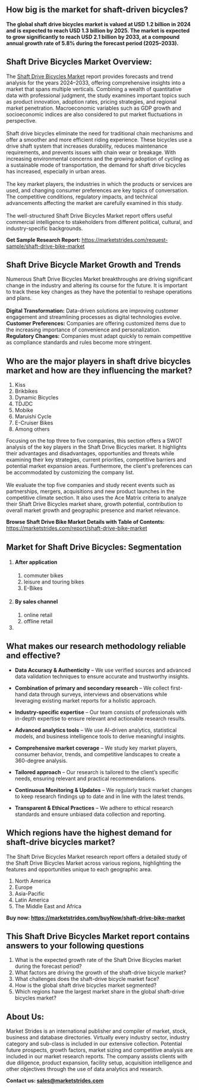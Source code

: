 <h2><span style="vertical-align: inherit;"><span style="vertical-align: inherit;">How big is the market for shaft-driven bicycles?</span></span></h2>
<p><strong><span style="vertical-align: inherit;"><span style="vertical-align: inherit;">The global shaft drive bicycles market is valued at USD 1.2 billion in 2024 and is expected to reach USD 1.3 billion by 2025. The market is expected to grow significantly to reach USD 2.1 billion by 2033, at a compound annual growth rate of 5.8% during the forecast period (2025&ndash;2033).</span></span></strong></p>
<h2><span style="vertical-align: inherit;"><span style="vertical-align: inherit;">Shaft Drive Bicycles Market Overview:</span></span></h2>
<p><span style="vertical-align: inherit;"><span style="vertical-align: inherit;">The </span></span><a href="https://marketstrides.com/report/shaft-drive-bike-market"><span style="vertical-align: inherit;"><span style="vertical-align: inherit;">Shaft Drive Bicycles Market</span></span></a><span style="vertical-align: inherit;"><span style="vertical-align: inherit;"> report provides forecasts and trend analysis for the years 2024&ndash;2033, offering comprehensive insights into a market that spans multiple verticals. Combining a wealth of quantitative data with professional judgment, the study examines important topics such as product innovation, adoption rates, pricing strategies, and regional market penetration. Macroeconomic variables such as GDP growth and socioeconomic indices are also considered to put market fluctuations in perspective. </span></span><br /><br /><span style="vertical-align: inherit;"><span style="vertical-align: inherit;">Shaft drive bicycles eliminate the need for traditional chain mechanisms and offer a smoother and more efficient riding experience. These bicycles use a drive shaft system that increases durability, reduces maintenance requirements, and prevents issues with chain wear or breakage. With increasing environmental concerns and the growing adoption of cycling as a sustainable mode of transportation, the demand for shaft drive bicycles has increased, especially in urban areas. </span></span><br /><br /><span style="vertical-align: inherit;"><span style="vertical-align: inherit;">The key market players, the industries in which the products or services are used, and changing consumer preferences are key topics of conversation. The competitive conditions, regulatory impacts, and technical advancements affecting the market are carefully examined in this study. </span></span><br /><br /><span style="vertical-align: inherit;"><span style="vertical-align: inherit;">The well-structured Shaft Drive Bicycles Market report offers useful commercial intelligence to stakeholders from different political, cultural, and industry-specific backgrounds.</span></span></p>
<p><strong><span style="vertical-align: inherit;"><span style="vertical-align: inherit;">Get Sample Research Report: </span></span></strong><a href="https://marketstrides.com/request-sample/shaft-drive-bike-market"><span style="vertical-align: inherit;"><span style="vertical-align: inherit;">https://marketstrides.com/request-sample/shaft-drive-bike-market</span></span></a></p>
<h2><span style="vertical-align: inherit;"><span style="vertical-align: inherit;">Shaft Drive Bicycle Market Growth and Trends</span></span></h2>
<p><span style="vertical-align: inherit;"><span style="vertical-align: inherit;">Numerous Shaft Drive Bicycles Market breakthroughs are driving significant change in the industry and altering its course for the future. It is important to track these key changes as they have the potential to reshape operations and plans. </span></span><br /><br /><strong><span style="vertical-align: inherit;"><span style="vertical-align: inherit;">Digital Transformation:</span></span></strong><span style="vertical-align: inherit;"><span style="vertical-align: inherit;"> Data-driven solutions are improving customer engagement and streamlining processes as digital technologies evolve. </span></span><br /><strong><span style="vertical-align: inherit;"><span style="vertical-align: inherit;">Customer Preferences:</span></span></strong><span style="vertical-align: inherit;"><span style="vertical-align: inherit;"> Companies are offering customized items due to the increasing importance of convenience and personalization. </span></span><br /><strong><span style="vertical-align: inherit;"><span style="vertical-align: inherit;">Regulatory Changes:</span></span></strong><span style="vertical-align: inherit;"><span style="vertical-align: inherit;"> Companies must adapt quickly to remain competitive as compliance standards and rules become more stringent.</span></span></p>
<h2><span style="vertical-align: inherit;"><span style="vertical-align: inherit;">Who are the major players in shaft drive bicycles market and how are they influencing the market?</span></span></h2>
<ol>
<li><span style="vertical-align: inherit;"><span style="vertical-align: inherit;">Kiss</span></span></li>
<li>Brikbikes</li>
<li>Dynamic Bicycles</li>
<li>TDJDC</li>
<li><span style="vertical-align: inherit;"><span style="vertical-align: inherit;">Mobike</span></span></li>
<li>Maruishi Cycle</li>
<li>E-Cruiser Bikes</li>
<li>Among others</li>
</ol>
<p><span style="vertical-align: inherit;"><span style="vertical-align: inherit;">Focusing on the top three to five companies, this section offers a SWOT analysis of the key players in the Shaft Drive Bicycles market. It highlights their advantages and disadvantages, opportunities and threats while examining their key strategies, current priorities, competitive barriers and potential market expansion areas. Furthermore, the client's preferences can be accommodated by customizing the company list. </span></span><br /><br /><span style="vertical-align: inherit;"><span style="vertical-align: inherit;">We evaluate the top five companies and study recent events such as partnerships, mergers, acquisitions and new product launches in the competitive climate section. It also uses the Ace Matrix criteria to analyze their Shaft Drive Bicycles market share, growth potential, contribution to overall market growth and geographic presence and market relevance.</span></span></p>
<p><strong><span style="vertical-align: inherit;"><span style="vertical-align: inherit;">Browse Shaft Drive Bike Market Details with Table of Contents: </span></span></strong><a href="https://marketstrides.com/report/shaft-drive-bike-market"><span style="vertical-align: inherit;"><span style="vertical-align: inherit;">https://marketstrides.com/report/shaft-drive-bike-market</span></span></a></p>
<h2><span style="vertical-align: inherit;"><span style="vertical-align: inherit;">Market for Shaft Drive Bicycles: Segmentation</span></span></h2>
<ol>
<li>
<h4><span style="vertical-align: inherit;"><span style="vertical-align: inherit;">After application</span></span></h4>
<ol>
<li><span style="vertical-align: inherit;"><span style="vertical-align: inherit;">commuter bikes</span></span></li>
<li><span style="vertical-align: inherit;"><span style="vertical-align: inherit;">leisure and touring bikes</span></span></li>
<li>E-Bikes</li>
</ol>
</li>
<li>
<h4><span style="vertical-align: inherit;"><span style="vertical-align: inherit;">By sales channel</span></span></h4>
<ol>
<li><span style="vertical-align: inherit;"><span style="vertical-align: inherit;">online retail</span></span></li>
<li><span style="vertical-align: inherit;"><span style="vertical-align: inherit;">offline retail</span></span></li>
</ol>
</li>
<li></li>
</ol>
<h2><span style="vertical-align: inherit;"><span style="vertical-align: inherit;">What makes our research methodology reliable and effective?</span></span></h2>
<ul>
<li>
<p><strong><span style="vertical-align: inherit;"><span style="vertical-align: inherit;">Data Accuracy &amp; Authenticity</span></span></strong><span style="vertical-align: inherit;"><span style="vertical-align: inherit;"> &ndash; We use verified sources and advanced data validation techniques to ensure accurate and trustworthy insights.</span></span></p>
</li>
<li>
<p><strong><span style="vertical-align: inherit;"><span style="vertical-align: inherit;">Combination of primary and secondary research</span></span></strong><span style="vertical-align: inherit;"><span style="vertical-align: inherit;"> &ndash; We collect first-hand data through surveys, interviews and observations while leveraging existing market reports for a holistic approach.</span></span></p>
</li>
<li>
<p><strong><span style="vertical-align: inherit;"><span style="vertical-align: inherit;">Industry-specific expertise</span></span></strong><span style="vertical-align: inherit;"><span style="vertical-align: inherit;"> &ndash; Our team consists of professionals with in-depth expertise to ensure relevant and actionable research results.</span></span></p>
</li>
<li>
<p><strong><span style="vertical-align: inherit;"><span style="vertical-align: inherit;">Advanced analytics tools</span></span></strong><span style="vertical-align: inherit;"><span style="vertical-align: inherit;"> &ndash; We use AI-driven analytics, statistical models, and business intelligence tools to derive meaningful insights.</span></span></p>
</li>
<li>
<p><strong><span style="vertical-align: inherit;"><span style="vertical-align: inherit;">Comprehensive market coverage</span></span></strong><span style="vertical-align: inherit;"><span style="vertical-align: inherit;"> &ndash; We study key market players, consumer behavior, trends, and competitive landscapes to create a 360-degree analysis.</span></span></p>
</li>
<li>
<p><strong><span style="vertical-align: inherit;"><span style="vertical-align: inherit;">Tailored approach</span></span></strong><span style="vertical-align: inherit;"><span style="vertical-align: inherit;"> &ndash; Our research is tailored to the client&rsquo;s specific needs, ensuring relevant and practical recommendations.</span></span></p>
</li>
<li>
<p><strong><span style="vertical-align: inherit;"><span style="vertical-align: inherit;">Continuous Monitoring &amp; Updates</span></span></strong><span style="vertical-align: inherit;"><span style="vertical-align: inherit;"> &ndash; We regularly track market changes to keep research findings up to date and in line with the latest trends.</span></span></p>
</li>
<li>
<p><strong><span style="vertical-align: inherit;"><span style="vertical-align: inherit;">Transparent &amp; Ethical Practices</span></span></strong><span style="vertical-align: inherit;"><span style="vertical-align: inherit;"> &ndash; We adhere to ethical research standards and ensure unbiased data collection and reporting.</span></span></p>
</li>
</ul>
<h2><span style="vertical-align: inherit;"><span style="vertical-align: inherit;">Which regions have the highest demand for shaft-drive bicycles market?&nbsp;</span></span></h2>
<p><span style="vertical-align: inherit;"><span style="vertical-align: inherit;">The Shaft Drive Bicycles Market research report offers a detailed study of the Shaft Drive Bicycles Market across various regions, highlighting the features and opportunities unique to each geographic area.</span></span></p>
<ol>
<li><span style="vertical-align: inherit;"><span style="vertical-align: inherit;">North America</span></span></li>
<li><span style="vertical-align: inherit;"><span style="vertical-align: inherit;">Europe</span></span></li>
<li><span style="vertical-align: inherit;"><span style="vertical-align: inherit;">Asia-Pacific</span></span></li>
<li><span style="vertical-align: inherit;"><span style="vertical-align: inherit;">Latin America</span></span></li>
<li><span style="vertical-align: inherit;"><span style="vertical-align: inherit;">The Middle East and Africa</span></span></li>
</ol>
<p><strong><span style="vertical-align: inherit;"><span style="vertical-align: inherit;">Buy now: </span></span><a href="https://marketstrides.com/buyNow/shaft-drive-bike-market?price=single_price"><span style="vertical-align: inherit;"><span style="vertical-align: inherit;">https://marketstrides.com/buyNow/shaft-drive-bike-market</span></span></a></strong></p>
<h2><span style="vertical-align: inherit;"><span style="vertical-align: inherit;">This Shaft Drive Bicycles Market report contains answers to your following questions</span></span></h2>
<ol>
<li><span style="vertical-align: inherit;"><span style="vertical-align: inherit;">What is the expected growth rate of the Shaft Drive Bicycles market during the forecast period?</span></span></li>
<li><span style="vertical-align: inherit;"><span style="vertical-align: inherit;">What factors are driving the growth of the shaft-drive bicycle market?</span></span></li>
<li><span style="vertical-align: inherit;"><span style="vertical-align: inherit;">What challenges does the shaft-drive bicycle market face?</span></span></li>
<li><span style="vertical-align: inherit;"><span style="vertical-align: inherit;">How is the global shaft drive bicycles market segmented?</span></span></li>
<li><span style="vertical-align: inherit;"><span style="vertical-align: inherit;">Which regions have the largest market share in the global shaft-drive bicycles market?</span></span></li>
</ol>
<h2><span style="vertical-align: inherit;"><span style="vertical-align: inherit;">About Us:</span></span></h2>
<p><a><span style="vertical-align: inherit;"><span style="vertical-align: inherit;">Market Strides</span></span></a><span style="vertical-align: inherit;"><span style="vertical-align: inherit;"> is an international publisher and compiler of market, stock, business and database directories. Virtually every industry sector, industry category and sub-class is included in our extensive collection. Potential future prospects, growth factors, market sizing and competitive analysis are included in our market research reports. The company assists clients with due diligence, product expansion, facility setup, acquisition intelligence and other objectives through the use of data analytics and research.</span></span></p>
<p><strong><span style="vertical-align: inherit;"><span style="vertical-align: inherit;">Contact us: </span></span><a href="mailto:sales@marketstrides.com"><span style="vertical-align: inherit;"><span style="vertical-align: inherit;">sales@marketstrides.com</span></span></a></strong></p>
